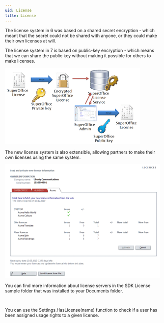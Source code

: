 ```yaml
---
uid: License
title: License
---
```


The license system in 6 was based on a shared secret encryption - which meant that the secret could not be shared with anyone, or they could make their own licenses at will.

The license system in 7 is based on public-key encryption - which means that we can share the public key without making it possible for others to make licenses.

![](../../images/new-license-system.gif)

The new license system is also extensible, allowing partners to make their own licenses using the same system.

![](../../images/admin-licenses.gif)

You can find more information about license servers in the SDK License sample folder that was installed to your Documents folder.

 

You can use the <see cref="SOSettings.HasLicense">Settings.HasLicense</see>(name) function to check if a user has been assigned usage rights to a given license.
